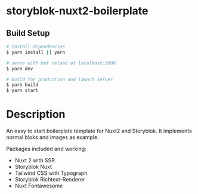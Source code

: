 # storyblok-nuxt2-boilerplate

## Build Setup

```bash
# install dependencies
$ yarn install || yarn

# serve with hot reload at localhost:3000
$ yarn dev

# build for production and launch server
$ yarn build
$ yarn start
```

# Description
An easy to start boilerplate template for Nuxt2 and Storyblok. It implements normal bloks and images as example.

Packages included and working:
* Nuxt 2 with SSR
* Storyblok Nuxt
* Tailwind CSS with Typograph
* Storyblok Richtext-Renderer
* Nuxt Fontawesome